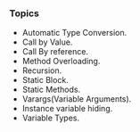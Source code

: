 ### Topics
* Automatic Type Conversion.
* Call by Value.
* Call By reference.
* Method Overloading.
* Recursion.
* Static Block.
* Static Methods.
* Varargs(Variable Arguments).
* Instance variable hiding.
* Variable Types.